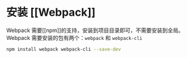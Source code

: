 # 安装 [[Webpack]]

Webpack 需要[[npm]]的支持，安装到项目目录即可，不需要安装到全局。
Webpack 需要安装的包有两个：`webpack` 和 `webpack-cli`

```bash
npm install webpack webpack-cli --save-dev
```
